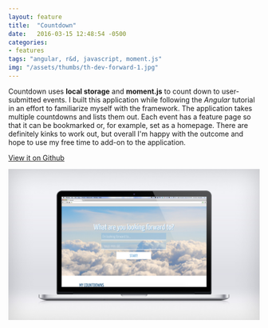 ```yaml
---
layout: feature
title:  "Countdown"
date:   2016-03-15 12:48:54 -0500
categories:
- features
tags: "angular, r&d, javascript, moment.js"
img: "/assets/thumbs/th-dev-forward-1.jpg"
---
```


Countdown uses **local storage** and **moment.js** to count down to user-submitted events. I built this application while following the *Angular* tutorial in an effort to familiarize myself with the framework. The application takes multiple countdowns and lists them out. Each event has a feature page so that it can be bookmarked or, for example, set as a homepage. There are definitely kinks to work out, but overall I'm happy with the outcome and hope to use my free time to add-on to the application. 

[View it on Github](https://github.com/hidanielle/forward.to)

![Countdown website](/assets/feature/dev-forward-1.jpg)